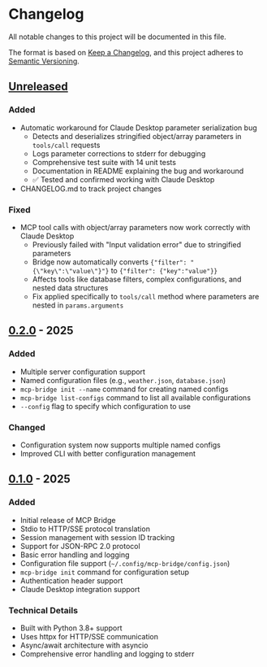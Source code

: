 # Changelog

All notable changes to this project will be documented in this file.

The format is based on [Keep a Changelog](https://keepachangelog.com/en/1.0.0/),
and this project adheres to [Semantic Versioning](https://semver.org/spec/v2.0.0.html).

## [Unreleased]

### Added
- Automatic workaround for Claude Desktop parameter serialization bug
  - Detects and deserializes stringified object/array parameters in `tools/call` requests
  - Logs parameter corrections to stderr for debugging
  - Comprehensive test suite with 14 unit tests
  - Documentation in README explaining the bug and workaround
  - ✅ Tested and confirmed working with Claude Desktop
- CHANGELOG.md to track project changes

### Fixed
- MCP tool calls with object/array parameters now work correctly with Claude Desktop
  - Previously failed with "Input validation error" due to stringified parameters
  - Bridge now automatically converts `{"filter": "{\"key\":\"value\"}"}` to `{"filter": {"key":"value"}}`
  - Affects tools like database filters, complex configurations, and nested data structures
  - Fix applied specifically to `tools/call` method where parameters are nested in `params.arguments`

## [0.2.0] - 2025

### Added
- Multiple server configuration support
- Named configuration files (e.g., `weather.json`, `database.json`)
- `mcp-bridge init --name` command for creating named configs
- `mcp-bridge list-configs` command to list all available configurations
- `--config` flag to specify which configuration to use

### Changed
- Configuration system now supports multiple named configs
- Improved CLI with better configuration management

## [0.1.0] - 2025

### Added
- Initial release of MCP Bridge
- Stdio to HTTP/SSE protocol translation
- Session management with session ID tracking
- Support for JSON-RPC 2.0 protocol
- Basic error handling and logging
- Configuration file support (`~/.config/mcp-bridge/config.json`)
- `mcp-bridge init` command for configuration setup
- Authentication header support
- Claude Desktop integration support

### Technical Details
- Built with Python 3.8+ support
- Uses httpx for HTTP/SSE communication
- Async/await architecture with asyncio
- Comprehensive error handling and logging to stderr

[Unreleased]: https://github.com/geosp/mcp_bridge/compare/v0.2.0...HEAD
[0.2.0]: https://github.com/geosp/mcp_bridge/releases/tag/v0.2.0
[0.1.0]: https://github.com/geosp/mcp_bridge/releases/tag/v0.1.0
